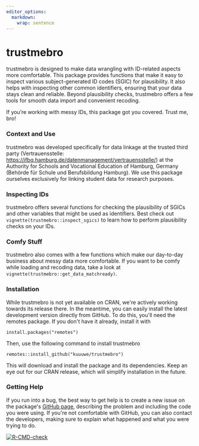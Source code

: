 ```yaml
---
editor_options: 
  markdown: 
    wrap: sentence
---
```


# trustmebro

trustmebro is designed to make data wrangling with ID-related aspects more comfortable.
This package provides functions that make it easy to inspect various subject-generated ID codes (SGIC) for plausibility.
It also helps with inspecting other common identifiers, ensuring that your data stays clean and reliable.
Beyond plausibility checks, trustmebro offers a few tools for smooth data import and convenient recoding.

If you’re working with messy IDs, this package got you covered.
Trust me, bro!

### Context and Use

trustmebro was developed specifically for data linkage at the trusted third party (Vertrauensstelle: <https://ifbq.hamburg.de/datenmanagement/vertrauensstelle/>) at the Authority for Schools and Vocational Education of Hamburg, Germany (Behörde für Schule und Berufsbildung Hamburg).
We use this package ourselves exclusively for linking student data for research purposes.

### Inspecting IDs

trustmebro offers several functions for checking the plausibility of SGICs and other variables that might be used as identifiers.
Best check out `vignette(trustmebro::inspect_sgics)` to learn how to perform plausibility checks on your IDs.

### Comfy Stuff

trustmebro also comes with a few functions which make our day-to-day business about messy data more comfortable.
If you want to be comfy while loading and recoding data, take a look at `vignette(trustmebro::get_data_matchready)`.

### Installation

While trustmebro is not yet available on CRAN, we're actively working towards its release there.
In the meantime, you can easily install the latest development version directly from GitHub.
To do this, you'll need the remotes package.
If you don't have it already, install it with

```{r install_remotes, message=FALSE}
install.packages("remotes")
```

Then, use the following command to install trustmebro

```{r install_trustmebro, message=FALSE}
remotes::install_github("kuuuwe/trustmebro")
```

This will download and install the package and its dependencies.
Keep an eye out for our CRAN release, which will simplify installation in the future.

### Getting Help

If you run into a bug, the best way to get help is to create a new issue on the package's [GitHub page](https://github.com/kuuuwe/trustmebro "https://github.com/kuuuwe/trustmebro"), describing the problem and including the code you were using.
If you're not comfortable with GitHub, you can also contact the developers, making sure to explain what happened and what you were trying to do.

<!-- badges: start -->

[![R-CMD-check](https://github.com/kuuuwe/trustmebro/actions/workflows/R-CMD-check.yaml/badge.svg)](https://github.com/kuuuwe/trustmebro/actions/workflows/R-CMD-check.yaml)

<!-- badges: end -->
